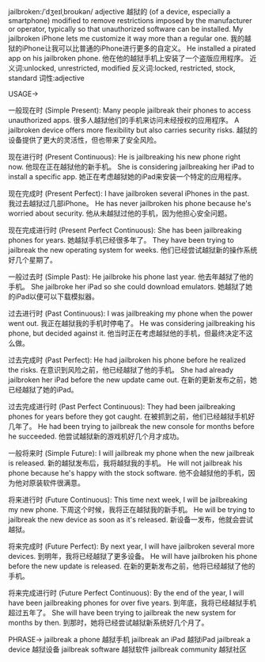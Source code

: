 jailbroken:/ˈdʒeɪlˌbroʊkən/
adjective
越狱的
(of a device, especially a smartphone) modified to remove restrictions imposed by the manufacturer or operator, typically so that unauthorized software can be installed.
My jailbroken iPhone lets me customize it way more than a regular one. 我的越狱的iPhone让我可以比普通的iPhone进行更多的自定义。
He installed a pirated app on his jailbroken phone. 他在他的越狱手机上安装了一个盗版应用程序。
近义词:unlocked, unrestricted, modified
反义词:locked, restricted, stock, standard
词性:adjective

USAGE->

一般现在时 (Simple Present):
Many people jailbreak their phones to access unauthorized apps. 很多人越狱他们的手机来访问未经授权的应用程序。
A jailbroken device offers more flexibility but also carries security risks. 越狱的设备提供了更大的灵活性，但也带来了安全风险。


现在进行时 (Present Continuous):
He is jailbreaking his new phone right now. 他现在正在越狱他的新手机。
She is considering jailbreaking her iPad to install a specific app. 她正在考虑越狱她的iPad来安装一个特定的应用程序。


现在完成时 (Present Perfect):
I have jailbroken several iPhones in the past. 我过去越狱过几部iPhone。
He has never jailbroken his phone because he's worried about security. 他从未越狱过他的手机，因为他担心安全问题。


现在完成进行时 (Present Perfect Continuous):
She has been jailbreaking phones for years. 她越狱手机已经很多年了。
They have been trying to jailbreak the new operating system for weeks. 他们已经尝试越狱新的操作系统好几个星期了。


一般过去时 (Simple Past):
He jailbroke his phone last year. 他去年越狱了他的手机。
She jailbroke her iPad so she could download emulators. 她越狱了她的iPad以便可以下载模拟器。


过去进行时 (Past Continuous):
I was jailbreaking my phone when the power went out. 我正在越狱我的手机时停电了。
He was considering jailbreaking his phone, but decided against it. 他当时正在考虑越狱他的手机，但最终决定不这么做。


过去完成时 (Past Perfect):
He had jailbroken his phone before he realized the risks. 在意识到风险之前，他已经越狱了他的手机。
She had already jailbroken her iPad before the new update came out. 在新的更新发布之前，她已经越狱了她的iPad。


过去完成进行时 (Past Perfect Continuous):
They had been jailbreaking phones for years before they got caught. 在被抓到之前，他们已经越狱手机好几年了。
He had been trying to jailbreak the new console for months before he succeeded. 他尝试越狱新的游戏机好几个月才成功。


一般将来时 (Simple Future):
I will jailbreak my phone when the new jailbreak is released. 新的越狱发布后，我将越狱我的手机。
He will not jailbreak his phone because he's happy with the stock software. 他不会越狱他的手机，因为他对原装软件很满意。


将来进行时 (Future Continuous):
This time next week, I will be jailbreaking my new phone. 下周这个时候，我将正在越狱我的新手机。
He will be trying to jailbreak the new device as soon as it's released. 新设备一发布，他就会尝试越狱。


将来完成时 (Future Perfect):
By next year, I will have jailbroken several more devices. 到明年，我将已经越狱了更多设备。
He will have jailbroken his phone before the new update is released. 在新的更新发布之前，他将已经越狱了他的手机。


将来完成进行时 (Future Perfect Continuous):
By the end of the year, I will have been jailbreaking phones for over five years. 到年底，我将已经越狱手机超过五年了。
She will have been trying to jailbreak the new system for months by then. 到那时，她将已经尝试越狱新系统好几个月了。


PHRASE->
jailbreak a phone  越狱手机
jailbreak an iPad  越狱iPad
jailbreak a device  越狱设备
jailbreak software  越狱软件
jailbreak community  越狱社区
